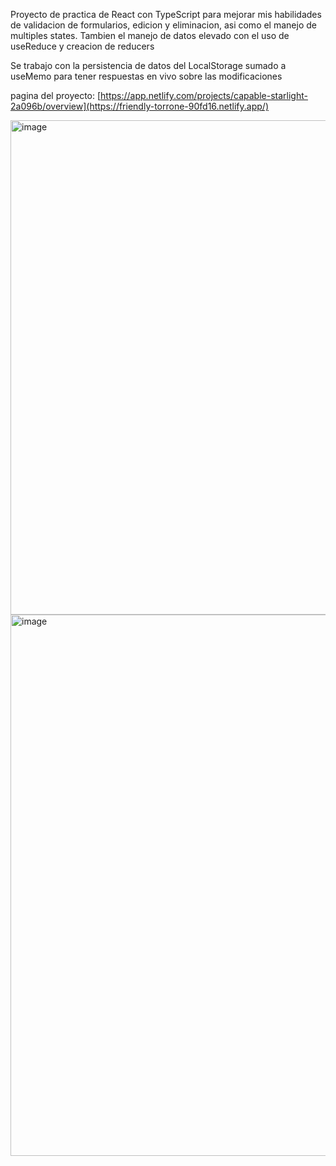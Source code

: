 Proyecto de practica de React con TypeScript para mejorar mis habilidades de validacion de formularios, edicion y eliminacion, asi como el manejo de multiples states. 
Tambien el manejo de datos elevado con el uso de useReduce y creacion de reducers

Se trabajo con la persistencia de datos del LocalStorage sumado a useMemo para tener respuestas en vivo sobre las modificaciones

pagina del proyecto: [https://app.netlify.com/projects/capable-starlight-2a096b/overview](https://friendly-torrone-90fd16.netlify.app/)

<img width="1902" height="791" alt="image" src="https://github.com/user-attachments/assets/6c7fd90a-1fd9-49d3-9b8f-5804e87ed5ab" />
<img width="1898" height="866" alt="image" src="https://github.com/user-attachments/assets/e8420708-9163-4b51-b829-56b31382921c" />
